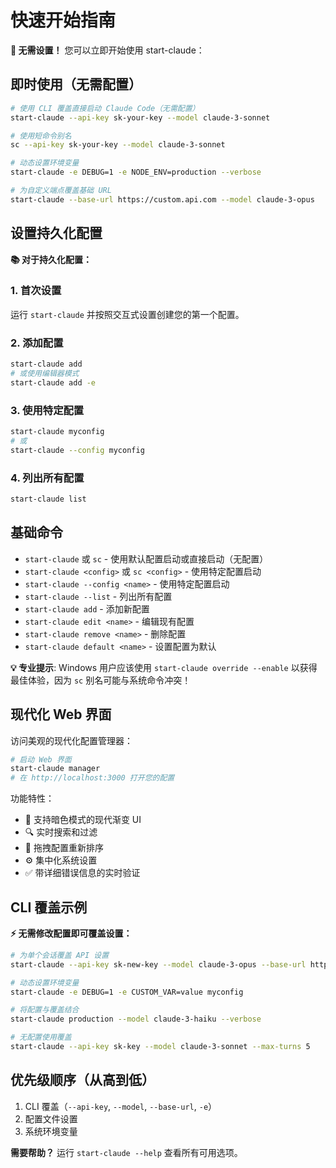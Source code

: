 # 快速开始指南

**🚀 无需设置！** 您可以立即开始使用 start-claude：

## 即时使用（无需配置）

```bash
# 使用 CLI 覆盖直接启动 Claude Code（无需配置）
start-claude --api-key sk-your-key --model claude-3-sonnet

# 使用短命令别名
sc --api-key sk-your-key --model claude-3-sonnet

# 动态设置环境变量
start-claude -e DEBUG=1 -e NODE_ENV=production --verbose

# 为自定义端点覆盖基础 URL
start-claude --base-url https://custom.api.com --model claude-3-opus
```

## 设置持久化配置

**📚 对于持久化配置：**

### 1. 首次设置

运行 `start-claude` 并按照交互式设置创建您的第一个配置。

### 2. 添加配置

```bash
start-claude add
# 或使用编辑器模式
start-claude add -e
```

### 3. 使用特定配置

```bash
start-claude myconfig
# 或
start-claude --config myconfig
```

### 4. 列出所有配置

```bash
start-claude list
```

## 基础命令

- `start-claude` 或 `sc` - 使用默认配置启动或直接启动（无配置）
- `start-claude <config>` 或 `sc <config>` - 使用特定配置启动
- `start-claude --config <name>` - 使用特定配置启动
- `start-claude --list` - 列出所有配置
- `start-claude add` - 添加新配置
- `start-claude edit <name>` - 编辑现有配置
- `start-claude remove <name>` - 删除配置
- `start-claude default <name>` - 设置配置为默认

**💡 专业提示**: Windows 用户应该使用 `start-claude override --enable` 以获得最佳体验，因为 `sc` 别名可能与系统命令冲突！

## 现代化 Web 界面

访问美观的现代化配置管理器：

```bash
# 启动 Web 界面
start-claude manager
# 在 http://localhost:3000 打开您的配置
```

功能特性：

- 🎨 支持暗色模式的现代渐变 UI
- 🔍 实时搜索和过滤
- 📱 拖拽配置重新排序
- ⚙️ 集中化系统设置
- ✅ 带详细错误信息的实时验证

## CLI 覆盖示例

**⚡ 无需修改配置即可覆盖设置：**

```bash
# 为单个会话覆盖 API 设置
start-claude --api-key sk-new-key --model claude-3-opus --base-url https://custom.api.com

# 动态设置环境变量
start-claude -e DEBUG=1 -e CUSTOM_VAR=value myconfig

# 将配置与覆盖结合
start-claude production --model claude-3-haiku --verbose

# 无配置使用覆盖
start-claude --api-key sk-key --model claude-3-sonnet --max-turns 5
```

## 优先级顺序（从高到低）

1. CLI 覆盖（`--api-key`, `--model`, `--base-url`, `-e`）
2. 配置文件设置
3. 系统环境变量

**需要帮助？** 运行 `start-claude --help` 查看所有可用选项。
